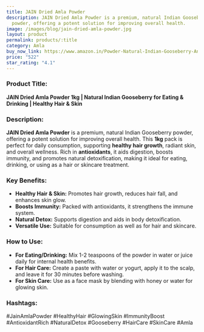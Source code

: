 ```yaml
---
title: JAIN Dried Amla Powder
description: JAIN Dried Amla Powder is a premium, natural Indian Gooseberry
  powder, offering a potent solution for improving overall health.
image: /images/blog/jain-dried-amla-powder.jpg
layout: product
permalink: products/:title
category: Amla
buy_now_link: https://www.amazon.in/Powder-Natural-Indian-Gooseberry-Anti-Oxidant/dp/B015Y1AHHK/ref=sr_1_41?crid=9NCKR3RZI9QI&tag=ayushmonk-21
price: "522"
star_rating: "4.1"
---
```

### Product Title:
**JAIN Dried Amla Powder 1kg | Natural Indian Gooseberry for Eating & Drinking | Healthy Hair & Skin**

### Description:
**JAIN Dried Amla Powder** is a premium, natural Indian Gooseberry powder, offering a potent solution for improving overall health. This **1kg** pack is perfect for daily consumption, supporting **healthy hair growth**, radiant skin, and overall wellness. Rich in **antioxidants**, it aids digestion, boosts immunity, and promotes natural detoxification, making it ideal for eating, drinking, or using as a hair or skincare treatment.

### Key Benefits:
- **Healthy Hair & Skin:** Promotes hair growth, reduces hair fall, and enhances skin glow.
- **Boosts Immunity:** Packed with antioxidants, it strengthens the immune system.
- **Natural Detox:** Supports digestion and aids in body detoxification.
- **Versatile Use:** Suitable for consumption as well as for hair and skincare.
  
### How to Use:
- **For Eating/Drinking:** Mix 1-2 teaspoons of the powder in water or juice daily for internal health benefits.
- **For Hair Care:** Create a paste with water or yogurt, apply it to the scalp, and leave it for 30 minutes before washing.
- **For Skin Care:** Use as a face mask by blending with honey or water for glowing skin.

### Hashtags:
#JainAmlaPowder #HealthyHair #GlowingSkin #ImmunityBoost #AntioxidantRich #NaturalDetox #Gooseberry #HairCare #SkinCare #Amla
